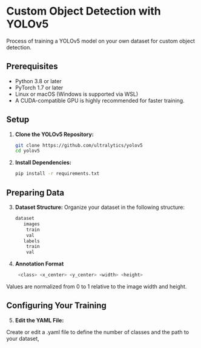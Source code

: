 # Custom Object Detection with YOLOv5

Process of training a YOLOv5 model on your own dataset for custom object detection.

## Prerequisites

- Python 3.8 or later
- PyTorch 1.7 or later
- Linux or macOS (Windows is supported via WSL)
- A CUDA-compatible GPU is highly recommended for faster training.

## Setup

1. **Clone the YOLOv5 Repository:**

   ```bash
   git clone https://github.com/ultralytics/yolov5
   cd yolov5
2. **Install Dependencies:**
   ```bash
   pip install -r requirements.txt
## Preparing Data
3. **Dataset Structure:**
Organize your dataset in the following structure:
   ```bash  
   dataset
      images
       train
       val
      labels
       train
       val
4. **Annotation Format**
   ```bash 
    <class> <x_center> <y_center> <width> <height>
Values are normalized from 0 to 1 relative to the image width and height.

## Configuring Your Training
5. **Edit the YAML File:**

Create or edit a .yaml file to define the number of classes and the path to your dataset,
